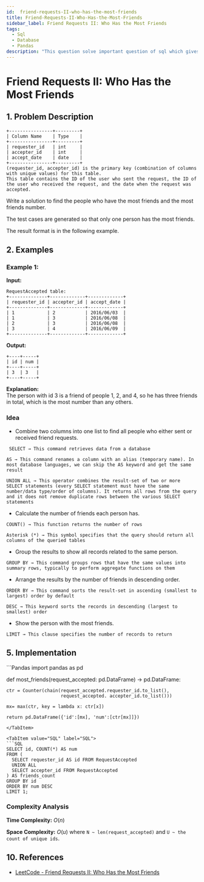 ```yaml
---
id:  friend-requests-II-who-has-the-most-friends
title: Friend-Requests-II-Who-Has-the-Most-Friends
sidebar_label: Friend Requests II: Who Has the Most Friends
tags:
  - Sql
  - Database
  - Pandas
description: "This question solve important question of sql which gives us knowledge about writing of sql command."
---
```


# Friend Requests II: Who Has the Most Friends

## 1. Problem Description
```
+----------------+---------+
| Column Name    | Type    |
+----------------+---------+
| requester_id   | int     |
| accepter_id    | int     |
| accept_date    | date    |
+----------------+---------+
(requester_id, accepter_id) is the primary key (combination of columns with unique values) for this table.
This table contains the ID of the user who sent the request, the ID of the user who received the request, and the date when the request was accepted.

```
Write a solution to find the people who have the most friends and the most friends number.

The test cases are generated so that only one person has the most friends.

The result format is in the following example.
## 2. Examples

### Example 1:
**Input:**
```
RequestAccepted table:
+--------------+-------------+-------------+
| requester_id | accepter_id | accept_date |
+--------------+-------------+-------------+
| 1            | 2           | 2016/06/03  |
| 1            | 3           | 2016/06/08  |
| 2            | 3           | 2016/06/08  |
| 3            | 4           | 2016/06/09  |
+--------------+-------------+-------------+

```
**Output:** 
```
+----+-----+
| id | num |
+----+-----+
| 3  | 3   |
+----+-----+

```
**Explanation:**  
The person with id 3 is a friend of people 1, 2, and 4, so he has three friends in total, which is the most number than any others.

### Idea
- Combine two columns into one list to find all people who either sent or received friend requests.
```
 SELECT → This command retrieves data from a database

AS → This command renames a column with an alias (temporary name). In most database languages, we can skip the AS keyword and get the same result

UNION ALL → This operator combines the result-set of two or more SELECT statements (every SELECT statement must have the same number/data type/order of columns). It returns all rows from the query and it does not remove duplicate rows between the various SELECT statements
```
- Calculate the number of friends each person has.
```
COUNT() → This function returns the number of rows

Asterisk (*) → This symbol specifies that the query should return all columns of the queried tables
```
- Group the results to show all records related to the same person.
```
GROUP BY → This command groups rows that have the same values into summary rows, typically to perform aggregate functions on them
```
- Arrange the results by the number of friends in descending order.
```
ORDER BY → This command sorts the result-set in ascending (smallest to largest) order by default

DESC → This keyword sorts the records in descending (largest to smallest) order
```
- Show the person with the most friends.
```
LIMIT → This clause specifies the number of records to return
```

## 5. Implementation 

<Tabs>
  <TabItem value="Pandas" label="Pandas" default>
  ```Pandas
 import pandas as pd

def most_friends(request_accepted: pd.DataFrame) -> pd.DataFrame:

    ctr = Counter(chain(request_accepted.requester_id.to_list(),
                        request_accepted. accepter_id.to_list()))
                                                 
    mx= max(ctr, key = lambda x: ctr[x])
  
    return pd.DataFrame({'id':[mx], 'num':[ctr[mx]]})

  ```
  </TabItem>

  <TabItem value="SQL" label="SQL">
  ```SQL
  SELECT id, COUNT(*) AS num 
FROM (
    SELECT requester_id AS id FROM RequestAccepted
    UNION ALL
    SELECT accepter_id FROM RequestAccepted
) AS friends_count
GROUP BY id
ORDER BY num DESC 
LIMIT 1;
  ```
  </TabItem>

</Tabs>

### Complexity Analysis
**Time Complexity:** $O(n)$


**Space Complexity:** $O(u)$ where `N ~ len(request_accepted)` and `U ~ the count of unique ids`.

## 10. References

- [LeetCode - Friend Requests II: Who Has the Most Friends](https://leetcode.com/problems/friend-requests-ii-who-has-the-most-friends/solutions/3803211/union-all-is-what-you-need-don-t-overcomplicate/)



